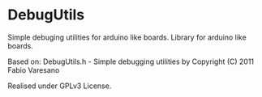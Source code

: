 # DebugUtils

Simple debuging utilities for arduino like boards.
Library for arduino like boards.  

Based on:
DebugUtils.h - Simple debugging utilities by
Copyright (C) 2011 Fabio Varesano <fabio at varesano dot net>

Realised under GPLv3 License.
